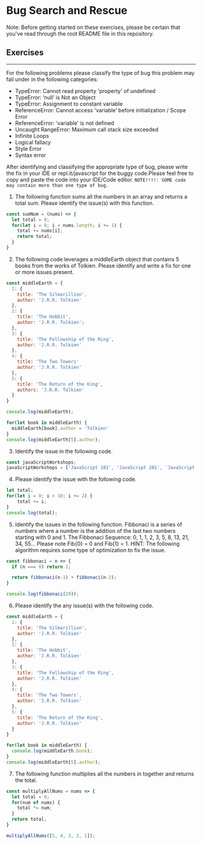 # Bug Search and Rescue
Note: Before getting started on these exercises, please be certain that you've read through the root README file in this repository.


## Exercises
--- 
For the following problems please classify the type of bug this problem may fall under in the following categories: 

* TypeError: Cannot read property 'property' of undefined
* TypeError: ‘null’ is Not an Object
* TypeError: Assignment to constant variable
* ReferenceError: Cannot access 'variable’ before initialization / Scope Error
* ReferenceError: 'variable' is not defined
* Uncaught RangeError: Maximum call stack size exceeded
* Infinite Loops
* Logical fallacy
* Style Error
* Syntax error

After identifying and classifying the appropriate type of bug, please write the fix in your IDE or repl.it/javascript for the buggy code.Please feel free to copy and paste the code into your IDE/Code editor. `NOTE!!!!: SOME code may contain more than one type of bug.` 

1. The following function sums all the numbers in an array and returns a total sum. Please identify the issue(s) with this function. 

```JavaScript
const sumNum = (nums) => {
  let total = 0; 
  for(let i = 0; i < nums.length; i += 1) {
    total += nums[i]; 
    return total;
  }
}
```

2. The following code leverages a middleEarth object that contains 5 books from the works of Tolkien. Please identify and write a fix for one or more issues present.

```JavaScript
const middleEarth = {
  1: {
    title: 'The Silmarillion',
    author: 'J.R.R. Tolkien'
  },
  2: {
    title: 'The Hobbit',
    author: 'J.R.R. Tolkien';
  },
  3: {
    title: 'The Fellowship of the Ring',
    author: 'J.R.R. Tolkien'
  },
  4: {
    title: 'The Two Towers'
    author: 'J.R.R. Tolkien'
  },
  5: {
    title: 'The Return of the King',
    authors: 'J.R.R. Tolkien'
  }
}

console.log(middleEarth);

for(let book in middleEarth) {
  middleEarth[book].author = 'Tolkien'
}
console.log(middleEarth[5].author);
```

3. Identify the issue in the following code. 
```JavaScript
const javaScriptWorkshops;
javaScriptWorkshops = ['JavaScript 101', 'JavaScript 201', 'JavaScript 301', 'JavaScript 401', 'Thinking Like a Software Engineer Part 1'];
```

4. Please identify the issue with the following code. 
```JavaScript
let total;
for(let i = 0; i < 10; i += 2) {
    total += i;
}
console.log(total);
```

5. Identify the issues in the following function. Fibbonaci is a series of numbers where a number is the addition of the last two numbers starting with 0 and 1.
The Fibbonaci Sequence: 0, 1, 1, 2, 3, 5, 8, 13, 21, 34, 55…
Please note Fib{0} = 0 and Fib{1} = 1. HINT: The following algorithm requires some type of optimization to fix the issue.

```JavaScript
const fibbonaci = n => {
  if (n === 0) return 1;

  return fibbonaci(n-1) + fibbonaci(n-2);
}

console.log(fibbonaci(20));
```

6. Please identify the any issue(s) with the following code.
```JavaScript
const middleEarth = {
  1: {
    title: 'The Silmarillion',
    author: 'J.R.R. Tolkien'
  },
  2: {
    title: 'The Hobbit',
    author: 'J.R.R. Tolkien'
  },
  3: {
    title: 'The Fellowship of the Ring',
    author: 'J.R.R. Tolkien'
  },
  4: {
    title: 'The Two Towers',
    author: 'J.R.R. Tolkien'
  },
  5: {
    title: 'The Return of the King',
    author: 'J.R.R. Tolkien'
  }
}

for(let book in middleEarth) {
  console.log(middleEarth.book);
}
console.log(middleEarth[5].author);
```

7. The following function multiplies all the numbers in together and returns the total. 
```JavaScript
const multiplyAllNums = nums => {
  let total = 0;
  for(num of nums) {
    total *= num;
  }
  return total;
}

multiplyAllNums([5, 4, 3, 2, 1]);
```





